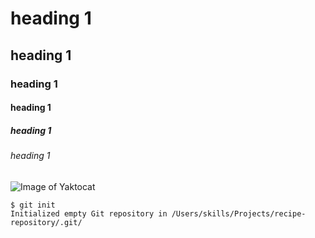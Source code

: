 # heading 1
## heading 1
### heading 1
#### heading 1
##### heading 1
###### heading 1

![Image of Yaktocat](https://octodex.github.com/images/yaktocat.png)


```
$ git init
Initialized empty Git repository in /Users/skills/Projects/recipe-repository/.git/
```
